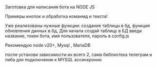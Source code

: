 Заготовка для написания бота на NODE JS

Примеры кнопок и обработка команмд и текста!
 
Уже реализованы нужные функции: создание таблицы в бд, функция обновления данных в бд, 
Для начала создай таблицу в БД введи название, токен бота, имя пользователя, пароль в config.js 

Рекомендую node v20+, Mysql , MariaDB

после установи зависимости их всего 2, сама библиотека телеграм и либа для подключения к MYSQL ассинхронно 
